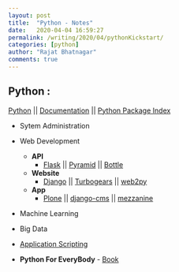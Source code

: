 ```yaml
---
layout: post
title:  "Python - Notes"
date:   2020-04-04 16:59:27
permalink: /writing/2020/04/pythonKickstart/
categories: [python]
author: "Rajat Bhatnagar"
comments: true
---
```


Python :
-------------
[Python](https://www.python.org/)
|| [Documentation](https://docs.python.org/3/)
|| [Python Package Index](https://pypi.org/)

- Sytem Administration
- Web Development
	- **API**
    	- [Flask](https://flask.palletsprojects.com/en/1.1.x/)
        || [Pyramid](https://trypyramid.com/)
        || [Bottle](https://bottlepy.org/docs/dev/)
    - **Website**
    	- [Django](https://www.djangoproject.com/)
        || [Turbogears](https://www.fullstackpython.com/turbogears.html)
        || [web2py](http://www.web2py.com/)
    - **App**
    	- [Plone](https://plone.org/)
        || [django-cms](https://www.django-cms.org/en/)
        || [mezzanine](http://mezzanine.jupo.org/)
- Machine Learning
- Big Data
- [Application Scripting](https://docs.blender.org/api/current/index.html)

- **Python For EveryBody** - [Book](https://www.py4e.com/)




































































































































































































































































































































































































